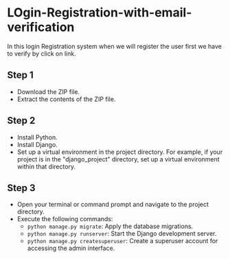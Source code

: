 # LOgin-Registration-with-email-verification
In this login Registration system when we will register the user first we have to verify by click on link.

## Step 1
- Download the ZIP file.
- Extract the contents of the ZIP file.

## Step 2
- Install Python.
- Install Django.
- Set up a virtual environment in the project directory. For example, if your project is in the "django_project" directory, set up a virtual environment within that directory.

## Step 3
- Open your terminal or command prompt and navigate to the project directory.
- Execute the following commands:
  - `python manage.py migrate`: Apply the database migrations.
  - `python manage.py runserver`: Start the Django development server.
  - `python manage.py createsuperuser`: Create a superuser account for accessing the admin interface.


